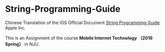 # String-Programming-Guide
Chinese Translation of the IOS Official Document [String Programming Guide](https://developer.apple.com/library/ios/documentation/Cocoa/Conceptual/Strings/introStrings.html#//apple_ref/doc/uid/10000035-SW1)  Apple Inc.

This is an Assignment of the course **Mobile Internet Technology （2016 Spring）** in NJU.

